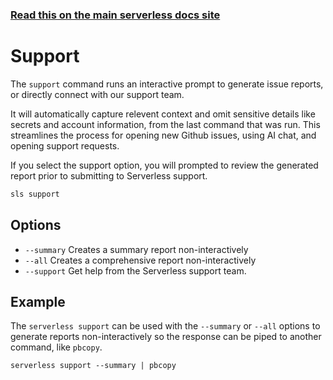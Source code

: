<!--
title: Serverless Framework Commands - Support
menuText: support
menuOrder: 24
description: Generate issue reports and get support
layout: Doc
-->

<!-- DOCS-SITE-LINK:START automatically generated  -->

### [Read this on the main serverless docs site](https://www.serverless.com/framework/docs/providers/aws/cli-reference/login)

<!-- DOCS-SITE-LINK:END -->

# Support

The `support` command runs an interactive prompt to generate issue reports, or directly connect with our support team. 

It will automatically capture relevent context and omit sensitive details like secrets and account information, from the last command that was run. This streamlines the process for opening new Github issues, using AI chat, and opening support requests.

If you select the support option, you will prompted to review the generated report prior to submitting to Serverless support.

```bash
sls support
```

## Options
- `--summary` Creates a summary report non-interactively
- `--all` Creates a comprehensive report non-interactively
- `--support` Get help from the Serverless support team.

## Example

The `serverless support` can be used with the `--summary` or `--all` options to generate reports non-interactively so the response can be piped to another command, like `pbcopy`.

```
serverless support --summary | pbcopy
```
